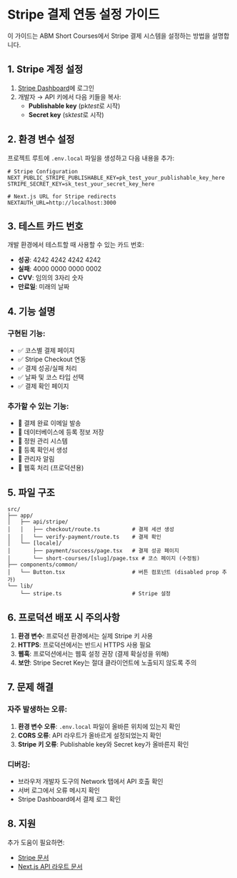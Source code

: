 # Stripe 결제 연동 설정 가이드

이 가이드는 ABM Short Courses에서 Stripe 결제 시스템을 설정하는 방법을 설명합니다.

## 1. Stripe 계정 설정

1. [Stripe Dashboard](https://dashboard.stripe.com)에 로그인
2. 개발자 → API 키에서 다음 키들을 복사:
   - **Publishable key** (pk*test*로 시작)
   - **Secret key** (sk*test*로 시작)

## 2. 환경 변수 설정

프로젝트 루트에 `.env.local` 파일을 생성하고 다음 내용을 추가:

```env
# Stripe Configuration
NEXT_PUBLIC_STRIPE_PUBLISHABLE_KEY=pk_test_your_publishable_key_here
STRIPE_SECRET_KEY=sk_test_your_secret_key_here

# Next.js URL for Stripe redirects
NEXTAUTH_URL=http://localhost:3000
```

## 3. 테스트 카드 번호

개발 환경에서 테스트할 때 사용할 수 있는 카드 번호:

- **성공**: 4242 4242 4242 4242
- **실패**: 4000 0000 0000 0002
- **CVV**: 임의의 3자리 숫자
- **만료일**: 미래의 날짜

## 4. 기능 설명

### 구현된 기능:

- ✅ 코스별 결제 페이지
- ✅ Stripe Checkout 연동
- ✅ 결제 성공/실패 처리
- ✅ 날짜 및 코스 타입 선택
- ✅ 결제 확인 페이지

### 추가할 수 있는 기능:

- 📧 결제 완료 이메일 발송
- 💾 데이터베이스에 등록 정보 저장
- 👥 정원 관리 시스템
- 🎫 등록 확인서 생성
- 📱 관리자 알림
- 🔗 웹훅 처리 (프로덕션용)

## 5. 파일 구조

```
src/
├── app/
│   ├── api/stripe/
│   │   ├── checkout/route.ts          # 결제 세션 생성
│   │   └── verify-payment/route.ts    # 결제 확인
│   └── [locale]/
│       ├── payment/success/page.tsx   # 결제 성공 페이지
│       └── short-courses/[slug]/page.tsx # 코스 페이지 (수정됨)
├── components/common/
│   └── Button.tsx                     # 버튼 컴포넌트 (disabled prop 추가)
└── lib/
    └── stripe.ts                      # Stripe 설정
```

## 6. 프로덕션 배포 시 주의사항

1. **환경 변수**: 프로덕션 환경에서는 실제 Stripe 키 사용
2. **HTTPS**: 프로덕션에서는 반드시 HTTPS 사용 필요
3. **웹훅**: 프로덕션에서는 웹훅 설정 권장 (결제 확실성을 위해)
4. **보안**: Stripe Secret Key는 절대 클라이언트에 노출되지 않도록 주의

## 7. 문제 해결

### 자주 발생하는 오류:

1. **환경 변수 오류**: `.env.local` 파일이 올바른 위치에 있는지 확인
2. **CORS 오류**: API 라우트가 올바르게 설정되었는지 확인
3. **Stripe 키 오류**: Publishable key와 Secret key가 올바른지 확인

### 디버깅:

- 브라우저 개발자 도구의 Network 탭에서 API 호출 확인
- 서버 로그에서 오류 메시지 확인
- Stripe Dashboard에서 결제 로그 확인

## 8. 지원

추가 도움이 필요하면:

- [Stripe 문서](https://stripe.com/docs)
- [Next.js API 라우트 문서](https://nextjs.org/docs/app/building-your-application/routing/route-handlers)
